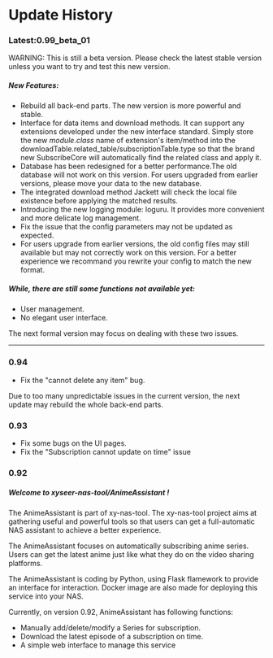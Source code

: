 # Update History

### Latest:0.99_beta_01

WARNING: This is still a beta version. Please check the latest stable version unless you want to try and test this new version.

##### New Features:

+ Rebuild all back-end parts. The new version is more powerful and stable.
+ Interface for data items and download methods. It can support any extensions developed under the new interface standard. Simply store the new $module.class$ name of extension's item/method into the downloadTable.related_table/subscriptionTable.type so that the brand new SubscribeCore will automatically find the related class and apply it.
+ Database has been redesigned for a better performance.The old database will not work on this version. For users upgraded from earlier versions, please move your data to the new database.
+ The integrated download method Jackett will check the local file existence before applying the matched results.
+ Introducing the new logging module: loguru. It provides more convenient and more delicate log management.
+ Fix the issue that the config parameters may not be updated as expected.
+ For users upgrade from earlier versions, the old config files may still available but may not correctly work on this version. For a better experience we recommand you rewrite your config to match the new format.

##### While, there are still some functions not available yet:

+ User management.
+ No elegant user interface.

The next formal version may focus on dealing with these two issues.



----------

### 0.94

+ Fix the "cannot delete any item" bug.

Due to too many unpredictable issues in the current version, the next update may rebuild the whole back-end parts.



### 0.93

+ Fix some bugs on the UI pages.
+ Fix the "Subscription cannot update on time" issue



### 0.92

##### Welcome to xyseer-nas-tool/AnimeAssistant !

The AnimeAssistant is part of xy-nas-tool. The xy-nas-tool project aims at gathering useful and powerful tools so that users can get a full-automatic NAS assistant to achieve a better experience.

The AnimeAssistant focuses on automatically subscribing anime series. Users can get the latest anime just like what they do on the video sharing platforms. 

The AnimeAssistant is coding by Python, using Flask flamework to provide an interface for interaction. Docker image are also made for deploying this service into your NAS.

Currently, on version 0.92, AnimeAssistant has following functions:

+ Manually add/delete/modify a Series for subscription.
+ Download the latest episode of a subscription on time.
+ A simple web interface to manage this service


